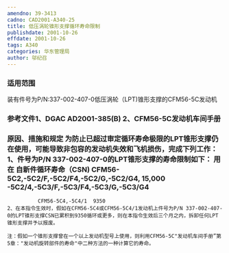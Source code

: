 ```yaml
---
amendno: 39-3413
cadno: CAD2001-A340-25
title: 低压涡轮锥形支撑循环寿命限制
publishdate: 2001-10-26
effdate: 2001-10-26
tags: A340
categories: 华东管理局
author: 邬纪召
---
```


### 适用范围 
装有件号为P/N:337-002-407-0低压涡轮（LPT)锥形支撑的CFM56-5C发动机

<!--more-->
### 参考文件1、DGAC AD2001-385(B) 2、CFM56-5C发动机车间手册

### 原因、措施和规定 为防止已超过审定循环寿命极限的LPT锥形支撑仍在使用，可能导致非包容的发动机失效和飞机损伤，完成下列工作： 1、件号为P/N 337-002-407-0的LPT锥形支撑的寿命限制如下： 用在              自新件循环寿命（CSN) CFM56-5C2,-5C2/F,-5C2/F4,-5C2/G,-5C2/G4,  15,000     -5C2/4,-5C3/F,-5C3/F4,-5C3/G,-5C3/G4 
              CFM56-5C4,-5C4/1  9350 
    2、在本指令生效时，假如在CFM56-5C4或CFM56-5C4/1发动机上件号为P/N 337-002-407-0的LPT锥形支撑CSN已累积到9350循环或更多，则在本指令生效后三个月之内，拆卸任何LPT锥形支撑并予以报废。 
  
    注：假如一个锥形支撑曾在一个以上发动机型号上使用，则利用CFM56-5C"发动机车间手册”第5章："发动机旋转部件的寿命"中二种方法的一种计算它的寿命。 
